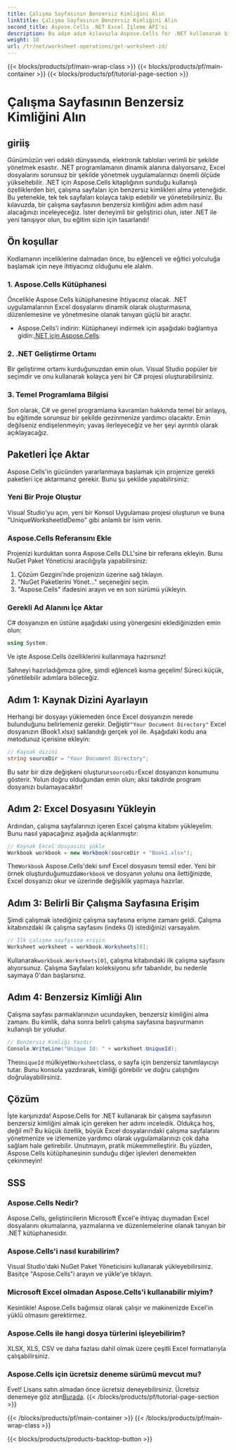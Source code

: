 ```yaml
---
title: Çalışma Sayfasının Benzersiz Kimliğini Alın
linktitle: Çalışma Sayfasının Benzersiz Kimliğini Alın
second_title: Aspose.Cells .NET Excel İşleme API'si
description: Bu adım adım kılavuzla Aspose.Cells for .NET kullanarak bir çalışma sayfasının benzersiz kimliğini nasıl alacağınızı öğrenin. Elektronik tablolarınızı daha verimli yönetin.
weight: 18
url: /tr/net/worksheet-operations/get-worksheet-id/
---
```


{{< blocks/products/pf/main-wrap-class >}}
{{< blocks/products/pf/main-container >}}
{{< blocks/products/pf/tutorial-page-section >}}

# Çalışma Sayfasının Benzersiz Kimliğini Alın

## giriiş
Günümüzün veri odaklı dünyasında, elektronik tabloları verimli bir şekilde yönetmek esastır. .NET programlamanın dinamik alanına dalıyorsanız, Excel dosyalarını sorunsuz bir şekilde yönetmek uygulamalarınızı önemli ölçüde yükseltebilir. .NET için Aspose.Cells kitaplığının sunduğu kullanışlı özelliklerden biri, çalışma sayfaları için benzersiz kimlikleri alma yeteneğidir. Bu yetenekle, tek tek sayfaları kolayca takip edebilir ve yönetebilirsiniz. Bu kılavuzda, bir çalışma sayfasının benzersiz kimliğini adım adım nasıl alacağınızı inceleyeceğiz. İster deneyimli bir geliştirici olun, ister .NET ile yeni tanışıyor olun, bu eğitim sizin için tasarlandı!
## Ön koşullar
Kodlamanın inceliklerine dalmadan önce, bu eğlenceli ve eğitici yolculuğa başlamak için neye ihtiyacınız olduğunu ele alalım.
### 1. Aspose.Cells Kütüphanesi
Öncelikle Aspose.Cells kütüphanesine ihtiyacınız olacak. .NET uygulamalarının Excel dosyalarını dinamik olarak oluşturmasına, düzenlemesine ve yönetmesine olanak tanıyan güçlü bir araçtır. 
-  Aspose.Cells'i indirin: Kütüphaneyi indirmek için aşağıdaki bağlantıya gidin:[.NET için Aspose.Cells](https://releases.aspose.com/cells/net/).
### 2. .NET Geliştirme Ortamı
Bir geliştirme ortamı kurduğunuzdan emin olun. Visual Studio popüler bir seçimdir ve onu kullanarak kolayca yeni bir C# projesi oluşturabilirsiniz.
### 3. Temel Programlama Bilgisi
Son olarak, C# ve genel programlama kavramları hakkında temel bir anlayış, bu eğitimde sorunsuz bir şekilde gezinmenize yardımcı olacaktır. Emin değilseniz endişelenmeyin; yavaş ilerleyeceğiz ve her şeyi ayrıntılı olarak açıklayacağız.
## Paketleri İçe Aktar
Aspose.Cells'in gücünden yararlanmaya başlamak için projenize gerekli paketleri içe aktarmanız gerekir. Bunu şu şekilde yapabilirsiniz:
### Yeni Bir Proje Oluştur
Visual Studio'yu açın, yeni bir Konsol Uygulaması projesi oluşturun ve buna "UniqueWorksheetIdDemo" gibi anlamlı bir isim verin.
### Aspose.Cells Referansını Ekle
Projenizi kurduktan sonra Aspose.Cells DLL'sine bir referans ekleyin. Bunu NuGet Paket Yöneticisi aracılığıyla yapabilirsiniz:
1. Çözüm Gezgini’nde projenizin üzerine sağ tıklayın.
2. "NuGet Paketlerini Yönet…" seçeneğini seçin.
3. "Aspose.Cells" ifadesini arayın ve en son sürümü yükleyin.
### Gerekli Ad Alanını İçe Aktar
C# dosyanızın en üstüne aşağıdaki using yönergesini eklediğinizden emin olun:
```csharp
using System;
```
Ve işte Aspose.Cells özelliklerini kullanmaya hazırsınız!

Sahneyi hazırladığımıza göre, şimdi eğlenceli kısma geçelim! Süreci küçük, yönetilebilir adımlara böleceğiz.
## Adım 1: Kaynak Dizini Ayarlayın
 Herhangi bir dosyayı yüklemeden önce Excel dosyanızın nerede bulunduğunu belirlemeniz gerekir. Değiştir`"Your Document Directory"` Excel dosyanızın (Book1.xlsx) saklandığı gerçek yol ile.
Aşağıdaki kodu ana metodunuz içerisine ekleyin:
```csharp
// Kaynak dizini
string sourceDir = "Your Document Directory";
```
 Bu satır bir dize değişkeni oluşturur`sourceDir`Excel dosyanızın konumunu gösterir. Yolun doğru olduğundan emin olun; aksi takdirde program dosyanızı bulamayacaktır!
## Adım 2: Excel Dosyasını Yükleyin
Ardından, çalışma sayfalarınızı içeren Excel çalışma kitabını yükleyelim. Bunu nasıl yapacağınız aşağıda açıklanmıştır:
```csharp
// Kaynak Excel dosyasını yükle
Workbook workbook = new Workbook(sourceDir + "Book1.xlsx");
```
 The`Workbook` Aspose.Cells'deki sınıf Excel dosyasını temsil eder. Yeni bir örnek oluşturduğumuzda`Workbook` ve dosyanın yolunu ona ilettiğinizde, Excel dosyanızı okur ve üzerinde değişiklik yapmaya hazırlar.
## Adım 3: Belirli Bir Çalışma Sayfasına Erişim
Şimdi çalışmak istediğiniz çalışma sayfasına erişme zamanı geldi. Çalışma kitabınızdaki ilk çalışma sayfasını (indeks 0) istediğinizi varsayalım.
```csharp
// İlk çalışma sayfasına erişin
Worksheet worksheet = workbook.Worksheets[0];
```
 Kullanarak`workbook.Worksheets[0]`, çalışma kitabındaki ilk çalışma sayfasını alıyorsunuz. Çalışma Sayfaları koleksiyonu sıfır tabanlıdır, bu nedenle saymaya 0'dan başlarsınız.
## Adım 4: Benzersiz Kimliği Alın
Çalışma sayfası parmaklarınızın ucundayken, benzersiz kimliğini alma zamanı. Bu kimlik, daha sonra belirli çalışma sayfasına başvurmanın kullanışlı bir yoludur.
```csharp
// Benzersiz Kimliği Yazdır
Console.WriteLine("Unique Id: " + worksheet.UniqueId);
```
 The`UniqueId` mülkiyeti`Worksheet`class, o sayfa için benzersiz tanımlayıcıyı tutar. Bunu konsola yazdırarak, kimliği görebilir ve doğru çalıştığını doğrulayabilirsiniz. 
## Çözüm
İşte karşınızda! Aspose.Cells for .NET kullanarak bir çalışma sayfasının benzersiz kimliğini almak için gereken her adımı inceledik. Oldukça hoş, değil mi? Bu küçük özellik, büyük Excel dosyalarındaki çalışma sayfalarını yönetmenize ve izlemenize yardımcı olarak uygulamalarınızı çok daha sağlam hale getirebilir. Unutmayın, pratik mükemmelleştirir. Bu yüzden, Aspose.Cells kütüphanesinin sunduğu diğer işlevleri denemekten çekinmeyin!
## SSS
### Aspose.Cells Nedir?
Aspose.Cells, geliştiricilerin Microsoft Excel'e ihtiyaç duymadan Excel dosyalarını okumalarına, yazmalarına ve düzenlemelerine olanak tanıyan bir .NET kütüphanesidir.
### Aspose.Cells'i nasıl kurabilirim?
Visual Studio'daki NuGet Paket Yöneticisini kullanarak yükleyebilirsiniz. Basitçe "Aspose.Cells"i arayın ve yükle'ye tıklayın.
### Microsoft Excel olmadan Aspose.Cells'i kullanabilir miyim?
Kesinlikle! Aspose.Cells bağımsız olarak çalışır ve makinenizde Excel'in yüklü olmasını gerektirmez.
### Aspose.Cells ile hangi dosya türlerini işleyebilirim?
XLSX, XLS, CSV ve daha fazlası dahil olmak üzere çeşitli Excel formatlarıyla çalışabilirsiniz.
### Aspose.Cells için ücretsiz deneme sürümü mevcut mu?
 Evet! Lisans satın almadan önce ücretsiz deneyebilirsiniz. Ücretsiz denemeye göz atın[Burada](https://releases.aspose.com/).
{{< /blocks/products/pf/tutorial-page-section >}}

{{< /blocks/products/pf/main-container >}}
{{< /blocks/products/pf/main-wrap-class >}}

{{< blocks/products/products-backtop-button >}}
